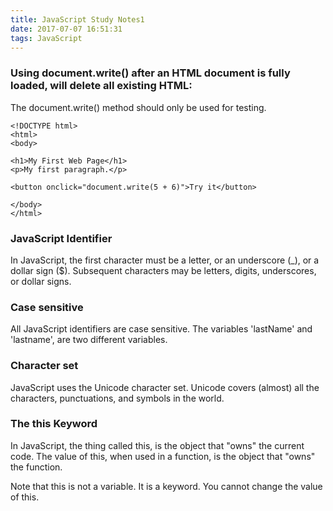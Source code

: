 ```yaml
---
title: JavaScript Study Notes1
date: 2017-07-07 16:51:31
tags: JavaScript
---
```


### Using document.write() after an HTML document is fully loaded, will delete all existing HTML:
   The document.write() method should only be used for testing.

```
<!DOCTYPE html>
<html>
<body>

<h1>My First Web Page</h1>
<p>My first paragraph.</p>

<button onclick="document.write(5 + 6)">Try it</button>

</body>
</html>
```

### JavaScript Identifier

In JavaScript, the first character must be a letter, or an underscore (_), or a dollar sign ($).
Subsequent characters may be letters, digits, underscores, or dollar signs.

### Case sensitive

All JavaScript identifiers are case sensitive. 
The variables 'lastName' and 'lastname', are two different variables.

### Character set

JavaScript uses the Unicode character set.
Unicode covers (almost) all the characters, punctuations, and symbols in the world.

### The this Keyword

In JavaScript, the thing called this, is the object that "owns" the current code.
The value of this, when used in a function, is the object that "owns" the function.

Note that this is not a variable. It is a keyword. You cannot change the value of this.
